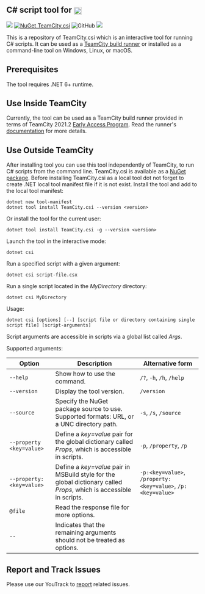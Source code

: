 ## C# script tool for [<img src="https://cdn.worldvectorlogo.com/logos/teamcity.svg" height="20" align="center"/>](https://www.jetbrains.com/teamcity/)

[<img src="http://jb.gg/badges/official.svg"/>](https://confluence.jetbrains.com/display/ALL/JetBrains+on+GitHub) [![NuGet TeamCity.csi](https://buildstats.info/nuget/TeamCity.csi?includePreReleases=true)](https://www.nuget.org/packages/TeamCity.csi) ![GitHub](https://img.shields.io/github/license/jetbrains/teamcity-csharp-interactive) [<img src="http://teamcity.jetbrains.com/app/rest/builds/buildType:(id:TeamCityPluginsByJetBrains_TeamCityCScript_BuildAndTestBuildType)/statusIcon.svg"/>](http://teamcity.jetbrains.com/viewType.html?buildTypeId=TeamCityPluginsByJetBrains_TeamCityCScript_BuildAndTestBuildType&guest=1)

This is a repository of TeamCity.csi which is an interactive tool for running C# scripts. It can be used as
a [TeamCity build runner](https://github.com/JetBrains/teamcity-dotnet-plugin#c-script-runner) or installed as a
command-line tool on Windows, Linux, or macOS.

## Prerequisites

The tool requires .NET 6+ runtime.

## Use Inside TeamCity

Currently, the tool can be used as a TeamCity build runner provided in terms of TeamCity
2021.2 [Early Access Program](https://www.jetbrains.com/teamcity/nextversion/). Read the runner's [documentation]() for
more details.

## Use Outside TeamCity

After installing tool you can use this tool independently of TeamCity, to run C# scripts from the command line. TeamCity.csi is available as a [NuGet package](https://www.nuget.org/packages/TeamCity.csi/). Before installing TeamCity.csi as a local tool dot not forget to create .NET local tool manifest file if it is not exist. Install the tool and add to the local tool manifest:

```Shell
dotnet new tool-manifest
dotnet tool install TeamCity.csi --version <version>
```

Or install the tool for the current user:

```Shell
dotnet tool install TeamCity.csi -g --version <version>
```

Launch the tool in the interactive mode:

```Shell
dotnet csi
```

Run a specified script with a given argument:

```Shell
dotnet csi script-file.csx
```

Run a single script located in the _MyDirectory_ directory:

```Shell
dotnet csi MyDirectory
```

Usage:

```Shell
dotnet csi [options] [--] [script file or directory containing single script file] [script-arguments]
```

Script arguments are accessible in scripts via a global list called _Args_.

Supported arguments:

| Option | Description                                                                                                          | Alternative form |
| -------- |----------------------------------------------------------------------------------------------------------------------| ---------------- |
| `--help` | Show how to use the command.                                                                                         | `/?`, `-h`, `/h`, `/help` |
| `--version` | Display the tool version.                                                                                            | `/version` |
| `--source` | Specify the NuGet package source to use. Supported formats: URL, or a UNC directory path.                            | `-s`, `/s`, `/source` |
| `--property <key=value>` | Define a _key=value_ pair for the global dictionary called _Props_, which is accessible in scripts.                  | `-p`, `/property`, `/p` |
| `--property:<key=value>` | Define a _key=value_ pair in MSBuild style for the global dictionary called _Props_, which is accessible in scripts. | `-p:<key=value>`, `/property:<key=value>`, `/p:<key=value>` |
| `@file` | Read the response file for more options.                                                                             | |
| `--` | Indicates that the remaining arguments should not be treated as options.                                             | |

## Report and Track Issues

Please use our YouTrack
to [report](https://youtrack.jetbrains.com/newIssue?project=TW&description=Expected%20behavior%20and%20actual%20behavior%3A%0A%0ASteps%20to%20reproduce%20the%20problem%3A%0A%0ASpecifications%20like%20the%20tool%20version%2C%20operating%20system%3A%0A%0AResult%20of%20'dotnet%20--info'%3A&c=Subsystem%20Agent%20-%20.NET&c=Assignee%20Nikolay.Pianikov&c=tag%20.NET%20Core&c=tag%20cs%20script%20step)
related issues.
